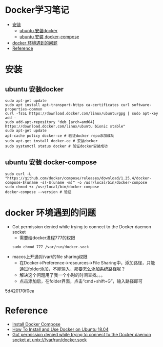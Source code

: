 # Docker学习笔记


- [安装](#安装)
  - [ubuntu 安装docker](#ubuntu-安装docker)
  - [ubuntu 安装 docker-compose](#ubuntu-安装-docker-compose)
- [docker 环境遇到的问题](#docker-环境遇到的问题)
- [Reference](#reference)
  
# 安装
## ubuntu 安装docker
```
sudo apt-get update
sudo apt install apt-transport-https ca-certificates curl software-properties-common
curl -fsSL https://download.docker.com/linux/ubuntu/gpg | sudo apt-key add -
sudo add-apt-repository "deb [arch=amd64] https://download.docker.com/linux/ubuntu bionic stable"
sudo apt-get update
apt-cache policy docker-ce # 验证docker repo添加成功
sudo apt-get install docker-ce # 安装docker
sudo systemctl status docker # 验证docker安装成功
```
## ubuntu 安装 docker-compose
```
sudo curl -L "https://github.com/docker/compose/releases/download/1.25.4/docker-compose-$(uname -s)-$(uname -m)" -o /usr/local/bin/docker-compose
sudo chmod +x /usr/local/bin/docker-compose
docker-compose --version # 验证
```

# docker 环境遇到的问题
- Got permission denied while trying to connect to the Docker daemon socket
  - 需要给docker进程777的权限
  ```
  sudo chmod 777 /var/run/docker.sock
  ```
- macos上开通对/var/的file sharing权限
  - 在Docker->Preference->resources->File Sharing中，添加路径，只能通过folder添加，不能输入，那要怎么添加系统路径呢？
  - 解决这个问题用了我一个小时的时间查找。。。
  - 点击添加后，在folder界面，点击“cmd+shift+G”，输入路径即可
  
5d420170f0ea
# Reference
- [Install Docker Compose](https://docs.docker.com/compose/install/)
- [How To Install and Use Docker on Ubuntu 18.04](https://www.digitalocean.com/community/tutorials/how-to-install-and-use-docker-on-ubuntu-18-04)
- [Got permission denied while trying to connect to the Docker daemon socket at unix:///var/run/docker.sock
](https://stackoverflow.com/questions/47854463/got-permission-denied-while-trying-to-connect-to-the-docker-daemon-socket-at-uni)

